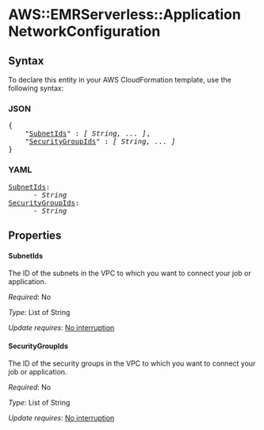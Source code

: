 # AWS::EMRServerless::Application NetworkConfiguration

## Syntax

To declare this entity in your AWS CloudFormation template, use the following syntax:

### JSON

<pre>
{
    "<a href="#subnetids" title="SubnetIds">SubnetIds</a>" : <i>[ String, ... ]</i>,
    "<a href="#securitygroupids" title="SecurityGroupIds">SecurityGroupIds</a>" : <i>[ String, ... ]</i>
}
</pre>

### YAML

<pre>
<a href="#subnetids" title="SubnetIds">SubnetIds</a>: <i>
      - String</i>
<a href="#securitygroupids" title="SecurityGroupIds">SecurityGroupIds</a>: <i>
      - String</i>
</pre>

## Properties

#### SubnetIds

The ID of the subnets in the VPC to which you want to connect your job or application.

_Required_: No

_Type_: List of String

_Update requires_: [No interruption](https://docs.aws.amazon.com/AWSCloudFormation/latest/UserGuide/using-cfn-updating-stacks-update-behaviors.html#update-no-interrupt)

#### SecurityGroupIds

The ID of the security groups in the VPC to which you want to connect your job or application.

_Required_: No

_Type_: List of String

_Update requires_: [No interruption](https://docs.aws.amazon.com/AWSCloudFormation/latest/UserGuide/using-cfn-updating-stacks-update-behaviors.html#update-no-interrupt)

